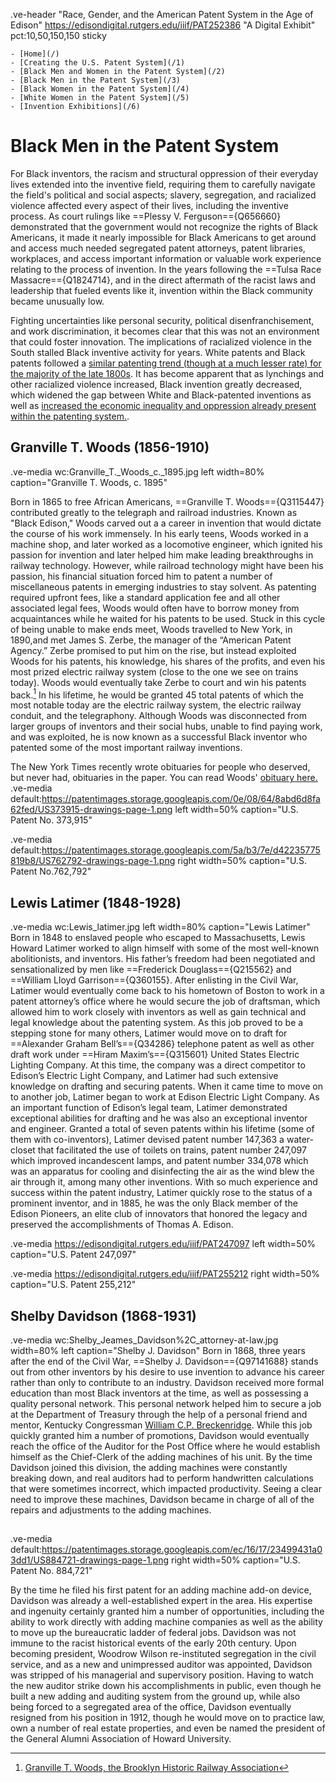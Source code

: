 .ve-header "Race, Gender, and the American Patent System in the Age of Edison" https://edisondigital.rutgers.edu/iiif/PAT252386 "A Digital Exhibit" pct:10,50,150,150 sticky  

    - [Home](/)
    - [Creating the U.S. Patent System](/1)
    - [Black Men and Women in the Patent System](/2)
    - [Black Men in the Patent System](/3)
    - [Black Women in the Patent System](/4)
    - [White Women in the Patent System](/5)
    - [Invention Exhibitions](/6)

# Black Men in the Patent System
For Black inventors, the racism and structural oppression of their everyday lives extended into the  inventive field, requiring them to carefully navigate the field's political and social aspects; slavery, segregation, and racialized violence affected every aspect of their lives, including the inventive process. As court rulings like ==Plessy V. Ferguson=={Q656660} demonstrated that the government would not recognize the rights of Black Americans, it made it nearly impossible for Black Americans to get around and access much needed segregated patent attorneys, patent libraries, workplaces, and access important information or valuable work experience relating to the process of invention. In the years following the ==Tulsa Race Massacre=={Q1824714}, and in the direct aftermath of the racist laws and leadership that fueled events like it, invention within the Black community became unusually low. 

Fighting uncertainties like personal security, political disenfranchisement, and work discrimination, it becomes clear that this was not an environment that could foster innovation.  The implications of racialized violence in the South stalled Black inventive activity for years. White patents and Black patents followed a [similar patenting trend (though at a much lesser rate) for the majority of the late 1800s](https://spectrum.ieee.org/how-violence-and-segregation-destroyed-african-american-innovation). It has  become apparent that as lynchings and other racialized violence increased, Black invention greatly decreased, which widened the gap between White and Black-patented inventions as well as [increased the economic inequality and oppression already present within the patenting system.](https://spectrum.ieee.org/how-violence-and-segregation-destroyed-african-american-innovation).

## Granville T. Woods (1856-1910)
.ve-media wc:Granville_T._Woods_c._1895.jpg left width=80% caption="Granville T. Woods, c. 1895"

Born in 1865 to free African Americans, ==Granville T. Woods=={Q3115447} contributed greatly to the telegraph and railroad industries. Known as "Black Edison," Woods  carved out a a career in invention that would dictate the course of his work immensely. In his early teens, Woods worked in a machine shop, and later worked as a locomotive engineer, which ignited his passion for invention and later helped him make leading breakthroughs in railway technology. However, while railroad technology might have been his passion, his financial situation forced him to patent a number of miscellaneous patents in emerging industries to stay solvent. As patenting required upfront fees, like a standard application fee and all other associated legal fees, Woods would often have to borrow money from acquaintances while he waited for his patents to be used. Stuck in this cycle of being unable to make ends meet, Woods travelled to New York, in 1890,and met James S. Zerbe, the manager of the “American Patent Agency.” Zerbe promised to put him on the rise, but instead exploited Woods for his patents, his knowledge, his shares of the profits, and even his most prized electric railway system (close to the one we see on trains today). Woods would eventually take Zerbe to court and win his patents back.[^1] In his lifetime, he would be granted 45 total patents of which the most notable today are the electric railway system, the electric railway conduit, and the telegraphony. Although Woods was disconnected from larger groups of inventors and their social hubs, unable to find paying work, and was exploited, he is now known as a successful Black inventor who patented some of the most important railway inventions. 

The New York Times recently wrote obituaries for people who deserved, but never had, obituaries in the paper. You can read Woods' [obituary here.](https://www.nytimes.com/interactive/2019/obituaries/granville-t-woods-overlooked.html) 
.ve-media default:https://patentimages.storage.googleapis.com/0e/08/64/8abd6d8fa62fed/US373915-drawings-page-1.png left width=50% caption="U.S. Patent No. 373,915"

.ve-media default:https://patentimages.storage.googleapis.com/5a/b3/7e/d42235775819b8/US762792-drawings-page-1.png right width=50% caption="U.S. Patent No.762,792"

## Lewis Latimer (1848-1928)
.ve-media wc:Lewis_latimer.jpg left width=80% caption="Lewis Latimer"
Born in 1848 to enslaved people who escaped to Massachusetts, Lewis Howard Latimer worked to align himself with some of the most well-known abolitionists, and inventors. His father’s freedom had been negotiated and sensationalized by men like ==Frederick Douglass=={Q215562} and ==William Lloyd Garrison=={Q360155}. After enlisting in the Civil War, Latimer would eventually come back to his hometown of Boston to work in a patent attorney’s office where he would secure the job of draftsman, which allowed him to work closely with inventors as well as gain technical and legal knowledge about the patenting system. As this job proved to be a stepping stone for many others, Latimer would move on to draft for ==Alexander Graham Bell’s=={Q34286} telephone patent as well as other draft work under ==Hiram Maxim’s=={Q315601} United States Electric Lighting Company. At this time, the company was a direct competitor to Edison’s Electric Light Company, and Latimer had such extensive knowledge on drafting and securing patents. When it came time to move on to another job, Latimer began to work at Edison Electric Light Company. As an important function of Edison’s legal team, Latimer demonstrated exceptional abilities for drafting and he was also an exceptional inventor and engineer. Granted a total of seven patents within his lifetime (some of them with co-inventors), Latimer devised patent number 147,363 a water-closet that facilitated the use of toilets on trains, patent number 247,097 which improved incandescent lamps, and patent number 334,078 which was an apparatus for cooling and disinfecting the air as the wind blew the air through it, among many other inventions. With so much experience and success within the patent industry, Latimer quickly rose to the status of a prominent inventor, and in 1885, he was the only Black member of the Edison Pioneers, an elite club of innovators that honored the legacy and preserved the accomplishments of Thomas A. Edison. 

.ve-media https://edisondigital.rutgers.edu/iiif/PAT247097 left width=50% caption="U.S.  Patent 247,097"

.ve-media https://edisondigital.rutgers.edu/iiif/PAT255212 right width=50% caption="U.S. Patent 255,212"


## Shelby Davidson (1868-1931)
.ve-media wc:Shelby_Jeames_Davidson%2C_attorney-at-law.jpg width=80% left caption="Shelby J. Davidson"
Born in 1868, three years after the end of the Civil War, ==Shelby J. Davidson=={Q97141688} stands out from other inventors by his desire to use invention to advance his career rather than only to contribute to an industry. Davidson received more formal education than most Black inventors at the time, as well as possessing a quality personal network. This personal network helped him to secure a job at the Department of Treasury through the help of a personal friend and mentor, Kentucky Congressman [William C.P. Breckenridge](https://en.wikipedia.org/wiki/William_Campbell_Preston_Breckinridge#:~:text=William%20Campbell%20Preston%20Breckinridge%20August,Breckinridge.). While this job quickly granted him a number of promotions, Davidson would eventually reach the office of the Auditor for the Post Office where he would establish himself as the Chief-Clerk of the adding machines of his unit. By the time Davidson joined this division, the adding machines were constantly breaking down, and real auditors had to perform handwritten calculations that were sometimes incorrect, which impacted productivity. Seeing a clear need to improve these machines, Davidson became in charge of all of the repairs and adjustments to the adding machines. 
##

.ve-media default:https://patentimages.storage.googleapis.com/ec/16/17/23499431a03dd1/US884721-drawings-page-1.png right width=50% caption="U.S. Patent No. 884,721"

By the time he filed his first patent for an adding machine add-on device, Davidson was already a well-established expert in the area. His expertise and ingenuity certainly granted him a number of opportunities, including the ability to work directly with adding machine companies as well as the ability to move up the bureaucratic ladder of federal jobs. Davidson was not immune to the racist historical events of the early 20th century. Upon becoming president, Woodrow Wilson re-instituted segregation in the civil service, and as a new and unimpressed auditor was appointed, Davidson was stripped of his managerial and supervisory position. Having to watch the new auditor strike down his accomplishments in public, even though he built a new adding and auditing system from the ground up, while also being forced to a segregated area of the office, Davidson eventually resigned from his position in 1912, though he would move on to practice law, own a number of real estate properties, and even be named the president of the General Alumni Association of Howard University.


[^1]: [Granville T. Woods, the Brooklyn Historic Railway Association](https://www.brooklynrail.net/Granville_Woods.html)